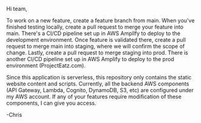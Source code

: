 Hi team,

To work on a new feature, create a feature branch from main. When you've finished testing locally, create a pull request to merge your feature into main. There's a CI/CD pipeline set up in AWS Ampllfy to deploy to the development environment. Once feature is validated there, create a pull request to merge main into staging, where we will confirm the scope of change. Lastly, create a pull request to merge staging into prod. There is another CI/CD pipeline set up in AWS Amplify to deploy to the prod environment (ProjectEatz.com).

Since this application is serverless, this repository only contains the static website content and scripts. Currently, all the backend AWS components (API Gateway, Lambda, Cognito, DynamoDB, S3, etc) are configured under my AWS account. If any of your features require modification of these components, I can give you access.

-Chris
